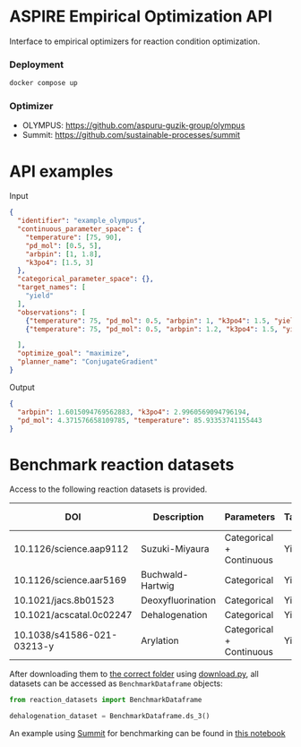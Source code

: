 # ASPIRE Empirical Optimization API

Interface to empirical optimizers for reaction condition optimization.

### Deployment

```bash
docker compose up
```

### Optimizer
- OLYMPUS: https://github.com/aspuru-guzik-group/olympus
- Summit: https://github.com/sustainable-processes/summit

# API examples
Input
```json
{
  "identifier": "example_olympus",
  "continuous_parameter_space": {
    "temperature": [75, 90],
    "pd_mol": [0.5, 5],
    "arbpin": [1, 1.8],
    "k3po4": [1.5, 3]
  },
  "categorical_parameter_space": {},
  "target_names": [
    "yield"
  ],
  "observations": [
    {"temperature": 75, "pd_mol": 0.5, "arbpin": 1, "k3po4": 1.5, "yield": 2.4},
    {"temperature": 75, "pd_mol": 0.5, "arbpin": 1.2, "k3po4": 1.5, "yield": 4.6}

  ],
  "optimize_goal": "maximize",
  "planner_name": "ConjugateGradient"
}
```
Output
```json
{
  "arbpin": 1.6015094769562883, "k3po4": 2.9960569094796194, 
  "pd_mol": 4.371576658109785, "temperature": 85.93353741155443
}
```

# Benchmark reaction datasets

Access to the following reaction datasets is provided.

| DOI                        | Description       | Parameters               | Target | # of reactions |
|----------------------------|-------------------|--------------------------|--------|----------------|
| 10.1126/science.aap9112    | Suzuki-Miyaura    | Categorical + Continuous | Yield  | 5280           |
| 10.1126/science.aar5169    | Buchwald-Hartwig  | Categorical              | Yield  | 4132           |
| 10.1021/jacs.8b01523       | Deoxyfluorination | Categorical              | Yield  | 80             |
| 10.1021/acscatal.0c02247   | Dehalogenation    | Categorical              | Yield  | 1152           |
| 10.1038/s41586-021-03213-y | Arylation         | Categorical + Continuous | Yield  | 1728           |

After downloading them to [the correct folder](app/reaction_datasets/download) using [download.py](app/reaction_datasets/download/download.py),
all datasets can be accessed as `BenchmarkDataframe` objects:
```python
from reaction_datasets import BenchmarkDataframe

dehalogenation_dataset = BenchmarkDataframe.ds_3()
```
An example using [Summit](https://github.com/sustainable-processes/summit) for benchmarking can be found in [this notebook](benchmark/benchmark_summit.ipynb)